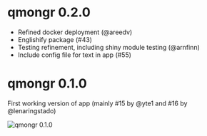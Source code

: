 # qmongr 0.2.0

* Refined docker deployment (@areedv)
* Englishify package (#43)
* Testing refinement, including shiny module testing (@arnfinn)
* Include config file for text in app (#55)

# qmongr 0.1.0

First working version of app (mainly #15 by @yte1 and #16 by @lenaringstado)

![qmongr 0.1.0](https://user-images.githubusercontent.com/136346/74818563-2b035c00-52ff-11ea-999a-a3a0630eeb5f.png)
